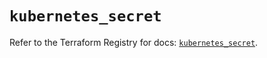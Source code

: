 # `kubernetes_secret`

Refer to the Terraform Registry for docs: [`kubernetes_secret`](https://registry.terraform.io/providers/hashicorp/kubernetes/2.28.1/docs/resources/secret).

